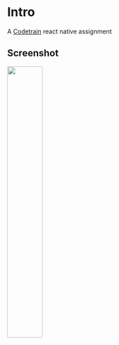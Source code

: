 # Intro
A [Codetrain](https://www.codetraingh.com) react native assignment


## Screenshot
<img src="https://github.com/pyplacca/ct-react-native-profile/blob/master/assets/screenshots/screen.jpg" width="40%" height="auto">
